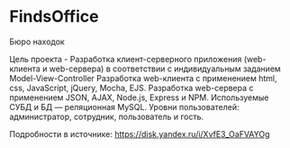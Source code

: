 # FindsOffice
Бюро находок

Цель проекта - Разработка клиент-серверного приложения (web-клиента и web-сервера) в соответствии с индивидуальным заданием
Model-View-Controller
Разработка web-клиента с применением html, css, JavaScript, jQuery, Mocha, EJS.
Разработка web-сервера с применением JSON, AJAX, Node.js, Express и NPM.
Используемые СУБД и БД — реляционная MySQL.
Уровни пользователей: администратор, сотрудник, пользователь и гость.

Подробности в источнике: https://disk.yandex.ru/i/XvfE3_OaFVAYOg